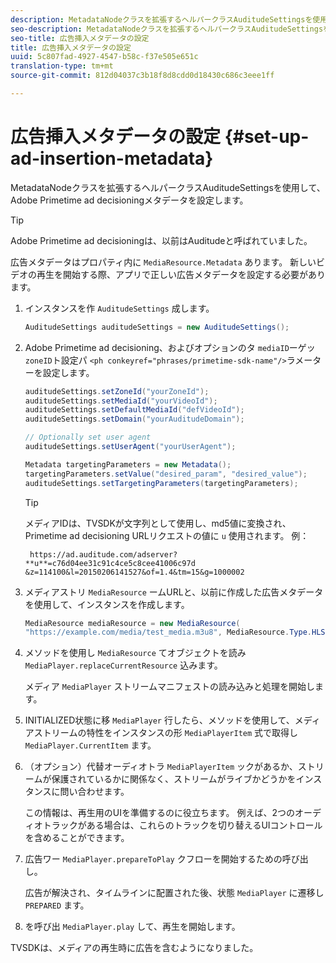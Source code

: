 ```yaml
---
description: MetadataNodeクラスを拡張するヘルパークラスAuditudeSettingsを使用して、Adobe Primetime ad decisioningメタデータを設定します。
seo-description: MetadataNodeクラスを拡張するヘルパークラスAuditudeSettingsを使用して、Adobe Primetime ad decisioningメタデータを設定します。
seo-title: 広告挿入メタデータの設定
title: 広告挿入メタデータの設定
uuid: 5c807fad-4927-4547-b58c-f37e505e651c
translation-type: tm+mt
source-git-commit: 812d04037c3b18f8d8cdd0d18430c686c3eee1ff

---
```



# 広告挿入メタデータの設定 {#set-up-ad-insertion-metadata}

MetadataNodeクラスを拡張するヘルパークラスAuditudeSettingsを使用して、Adobe Primetime ad decisioningメタデータを設定します。

>[!TIP]
>
>Adobe Primetime ad decisioningは、以前はAuditudeと呼ばれていました。

広告メタデータはプロパティ内に `MediaResource.Metadata` あります。 新しいビデオの再生を開始する際、アプリで正しい広告メタデータを設定する必要があります。

1. インスタンスを作 `AuditudeSettings` 成します。

   ```java
   AuditudeSettings auditudeSettings = new AuditudeSettings();
   ```

1. Adobe Primetime ad decisioning、およびオプションのタ `mediaID`ーゲッ `zoneID`ト設定パ `<ph conkeyref="phrases/primetime-sdk-name"/>`ラメーターを設定します。

   ```java
   auditudeSettings.setZoneId("yourZoneId"); 
   auditudeSettings.setMediaId("yourVideoId"); 
   auditudeSettings.setDefaultMediaId("defVideoId"); 
   auditudeSettings.setDomain("yourAuditudeDomain"); 
   
   // Optionally set user agent  
   auditudeSettings.setUserAgent("yourUserAgent"); 
   
   Metadata targetingParameters = new Metadata(); 
   targetingParameters.setValue("desired_param", "desired_value"); 
   auditudeSettings.setTargetingParameters(targetingParameters);
   ```

   >[!TIP]
   >
   >メディアIDは、TVSDKが文字列として使用し、md5値に変換され、Primetime ad decisioning URLリクエストの値に `u` 使用されます。 例：
   >
   >
   >` https://ad.auditude.com/adserver? **u**=c76d04ee31c91c4ce5c8cee41006c97d &z=114100&l=20150206141527&of=1.4&tm=15&g=1000002`

1. メディアストリ `MediaResource` ームURLと、以前に作成した広告メタデータを使用して、インスタンスを作成します。

   ```java
   MediaResource mediaResource = new MediaResource( 
   "https://example.com/media/test_media.m3u8", MediaResource.Type.HLS, Metadata);
   ```

1. メソッドを使用し `MediaResource` てオブジェクトを読み `MediaPlayer.replaceCurrentResource` 込みます。

   メディア `MediaPlayer` ストリームマニフェストの読み込みと処理を開始します。

1. INITIALIZED状態に移 `MediaPlayer` 行したら、メソッドを使用して、メディアストリームの特性をインスタンスの形 `MediaPlayerItem` 式で取得し `MediaPlayer.CurrentItem` ます。
1. （オプション）代替オーディオトラ `MediaPlayerItem` ックがあるか、ストリームが保護されているかに関係なく、ストリームがライブかどうかをインスタンスに問い合わせます。

   この情報は、再生用のUIを準備するのに役立ちます。 例えば、2つのオーディオトラックがある場合は、これらのトラックを切り替えるUIコントロールを含めることができます。

1. 広告ワー `MediaPlayer.prepareToPlay` クフローを開始するための呼び出し。

   広告が解決され、タイムラインに配置された後、状態 `MediaPlayer` に遷移し `PREPARED` ます。
1. を呼び出 `MediaPlayer.play` して、再生を開始します。

TVSDKは、メディアの再生時に広告を含むようになりました。